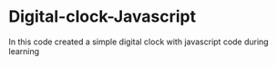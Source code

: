 # Digital-clock-Javascript
In this code created a simple digital clock with javascript code during learning 
